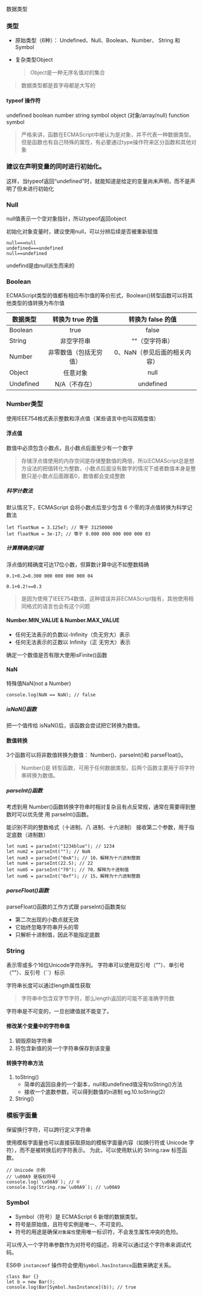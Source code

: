 数据类型

### 类型

- 原始类型（6种）：
Undefined、Null、Boolean、Number、
String 和 Symbol

- 复杂类型Object
  > Object是一种无序名值对的集合

> 数据类型都是首字母都是大写的

#### typeof 操作符
undefined
boolean
number
string
symbol
object (对象/array/null)
function
symbol

> 严格来讲，函数在ECMAScript中被认为是对象，并不代表一种数据类型。但是函数也有自己特殊的属性，有必要通过type操作符来区分函数和其他对象

### 建议在声明变量的同时进行初始化。

这样，当typeof返回“undefined”时，就能知道是给定的变量尚未声明，而不是声明了但未进行初始化

### Null

null值表示一个空对象指针，所以typeof返回object

初始化对象变量时，建议使用null，可以分辨后续是否被重新赋值

```
null===null
undefined===undefined
null==undefined
```

undefind是由null派生而来的

### Boolean

ECMAScript类型的值都有相应布尔值的等价形式，Boolean()转型函数可以将其他类型的值转换为布尔值

| 数据类型 | 转换为 true 的值 | 转换为 false 的值 |
| --------   | :-----:   | :----: |
| Boolean | true | false |
| String | 非空字符串 | ""（空字符串）|
| Number | 非零数值（包括无穷值）| 0、NaN（参见后面的相关内容）|
|Object | 任意对象 | null |
|Undefined | N/A（不存在）| undefined |

### Number类型

使用IEEE754格式表示整数和浮点值（某些语言中也叫双精度值）

#### 浮点值

数值中必须包含小数点，且小数点后面至少有一个数字

> 存储浮点值使用的内存空间是存储整数值的两倍，所以ECMAScript总是想方设法的把值转化为整数，小数点后面没有数字的情况下或者数值本身是整数只是小数点后面跟着0，数值都会变成整数

##### 科学计数法

默认情况下，ECMAScript 会将小数点后至少包含 6 个零的浮点值转换为科学记数法
```
let floatNum = 3.125e7; // 等于 31250000
let floatNum = 3e-17; // 等于 0.000 000 000 000 000 03
```

##### 计算精确度问题

浮点值的精确度可达17位小数，但算数计算中远不如整数精确
```
0.1+0.2=0.300 000 000 000 000 04

0.1+0.2!==0.3
```

> 是因为使用了IEEE754数值，这种错误并非ECMAScript独有，其他使用相同格式的语言也会有这个问题

#### Number.MIN_VALUE & Number.MAX_VALUE

- 任何无法表示的负数以-Infinity（负无穷大）表示
- 任何无法表示的正数以 Infinity（正
无穷大）表示

确定一个数值是否有限大使用isFinite()函数

#### NaN

特殊值NaN(not a Number)

```
console.log(NaN == NaN); // false
```

##### isNaN()函数

把一个值传给 isNaN()后，该函数会尝试把它转换为数值。

#### 数值转换

3个函数可以将非数值转换为数值：
Number()、parseInt()和 parseFloat()。

> Number()是
转型函数，可用于任何数据类型。后两个函数主要用于将字符串转换为数值。

##### parseInt()函数
考虑到用 Number()函数转换字符串时相对复杂且有点反常规，通常在需要得到整数时可以优先使
用 parseInt()函数。

能识别不同的整数格式（十进制、八
进制、十六进制）
接收第二个参数，用于指定底数（进制数）

```
let num1 = parseInt("1234blue"); // 1234
let num2 = parseInt(""); // NaN
let num3 = parseInt("0xA"); // 10，解释为十六进制整数
let num4 = parseInt(22.5); // 22
let num5 = parseInt("70"); // 70，解释为十进制值
let num6 = parseInt("0xf"); // 15，解释为十六进制整数
```

##### parseFloat()函数

parseFloat()函数的工作方式跟 parseInt()函数类似
- 第二次出现的小数点就无效
- 它始终忽略字符串开头的零
- 只解析十进制值，因此不能指定底数

### String

表示零或多个16位Unicode字符序列。
字符串可以使用双引号（""）、单引号（""）、反引号（``）标示

字符串长度可以通过length属性获取
> 字符串中包含双字节字符，那么length返回的可能不是准确字符数

字符串是不可变的，一旦创建值就不能变了。
#### 修改某个变量中的字符串值

1. 销毁原始字符串
2. 将包含新值的另一个字符串保存到该变量

#### 转换字符串方法

1. toString()
   - 简单的返回自身的一个副本，null和undefined值没有toString()方法
   - 接收一个底数参数，可以得到数值的n进制 eg.10.toString(2)
2. String()

### 模板字面量

保留换行字符，可以跨行定义字符串

使用模板字面量也可以直接获取原始的模板字面量内容（如换行符或 Unicode 字符），而不是被转换后的字符表示。
为此，可以使用默认的 String.raw 标签函数。

```
// Unicode 示例
// \u00A9 是版权符号
console.log(`\u00A9`); // ©
console.log(String.raw`\u00A9`); // \u00A9
```

### Symbol

- Symbol（符号）是 ECMAScript 6 新增的数据类型。
- 符号是原始值，且符号实例是唯一、不可变的。
- 符号的用途是确保`对象属性`使用唯一标识符，不会发生属性冲突的危险。

可以传入一个字符串参数作为对符号的描述，将来可以通过这个字符串来调试代码。

ES6中 `instanceof` 操作符会使用`Symbol.hasInstance`函数来确定关系。

```
class Bar {}
let b = new Bar();
console.log(Bar[Symbol.hasInstance](b)); // true
```

